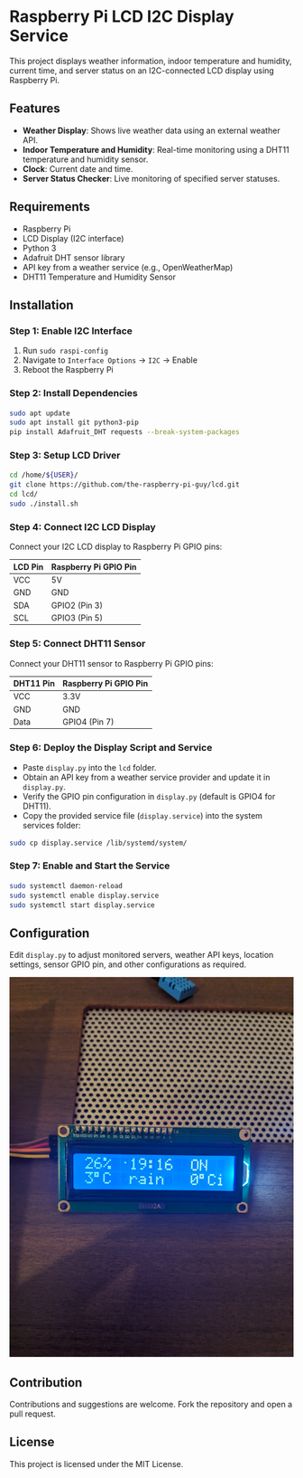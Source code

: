 # Raspberry Pi LCD I2C Display Service

This project displays weather information, indoor temperature and humidity, current time, and server status on an I2C-connected LCD display using Raspberry Pi.

## Features

- **Weather Display**: Shows live weather data using an external weather API.
- **Indoor Temperature and Humidity**: Real-time monitoring using a DHT11 temperature and humidity sensor.
- **Clock**: Current date and time.
- **Server Status Checker**: Live monitoring of specified server statuses.

## Requirements

- Raspberry Pi
- LCD Display (I2C interface)
- Python 3
- Adafruit DHT sensor library
- API key from a weather service (e.g., OpenWeatherMap)
- DHT11 Temperature and Humidity Sensor

## Installation

### Step 1: Enable I2C Interface

1. Run `sudo raspi-config`
2. Navigate to `Interface Options` → `I2C` → Enable
3. Reboot the Raspberry Pi

### Step 2: Install Dependencies

```bash
sudo apt update
sudo apt install git python3-pip
pip install Adafruit_DHT requests --break-system-packages
```

### Step 3: Setup LCD Driver

```bash
cd /home/${USER}/
git clone https://github.com/the-raspberry-pi-guy/lcd.git
cd lcd/
sudo ./install.sh
```

### Step 4: Connect I2C LCD Display

Connect your I2C LCD display to Raspberry Pi GPIO pins:

| LCD Pin  | Raspberry Pi GPIO Pin |
|----------|-----------------------|
| VCC      | 5V                    |
| GND      | GND                   |
| SDA      | GPIO2 (Pin 3)         |
| SCL      | GPIO3 (Pin 5)         |

### Step 5: Connect DHT11 Sensor

Connect your DHT11 sensor to Raspberry Pi GPIO pins:

| DHT11 Pin | Raspberry Pi GPIO Pin |
|-----------|-----------------------|
| VCC       | 3.3V                  |
| GND       | GND                   |
| Data      | GPIO4 (Pin 7)         |

### Step 6: Deploy the Display Script and Service

- Paste `display.py` into the `lcd` folder.
- Obtain an API key from a weather service provider and update it in `display.py`.
- Verify the GPIO pin configuration in `display.py` (default is GPIO4 for DHT11).
- Copy the provided service file (`display.service`) into the system services folder:

```bash
sudo cp display.service /lib/systemd/system/
```

### Step 7: Enable and Start the Service

```bash
sudo systemctl daemon-reload
sudo systemctl enable display.service
sudo systemctl start display.service
```

## Configuration

Edit `display.py` to adjust monitored servers, weather API keys, location settings, sensor GPIO pin, and other configurations as required.

![Setup](photo.jpg)

## Contribution

Contributions and suggestions are welcome. Fork the repository and open a pull request.

## License

This project is licensed under the MIT License.
